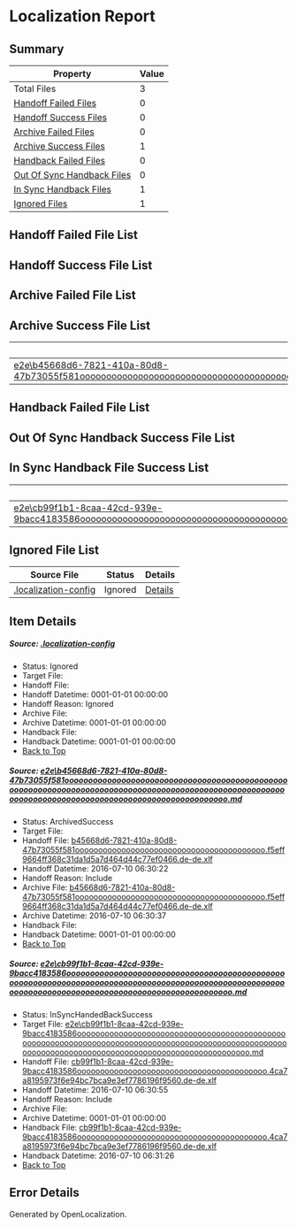 # <a name='report-top'></a> Localization Report

## Summary
 Property | Value 
 -------- | ----- 
 Total Files | 3
[ Handoff Failed Files ](#handoff-failed-list)| 0
[ Handoff Success Files ](#handoff-success-list)| 0
[ Archive Failed Files ](#archive-failed-list)| 0
[ Archive Success Files ](#archive-success-list)| 1
[ Handback Failed Files ](#handback-failed-list)| 0
[ Out Of Sync Handback Files ](#outofsync-handback-success-list)| 0
[ In Sync Handback Files ](#insync-handback-success-list)| 1
[ Ignored Files ](#ignored-list)| 1

## <a name='handoff-failed-list'></a> Handoff Failed File List

## <a name='handoff-success-list'></a> Handoff Success File List

## <a name='archive-failed-list'></a> Archive Failed File List

## <a name='archive-success-list'></a> Archive Success File List
 Source File | Status | Details 
 ----------- | ------ | ------- 
 [e2e\b45668d6-7821-410a-80d8-47b73055f581ooooooooooooooooooooooooooooooooooooooooooooooooooooooooooooooooooooooooooooooooooooooooooooooooooooooooooooooooooooooooooooooooooooooooooooooooooooooo.md](https://github.com/OpenLocalizationTestOrg/oltest/blob/e685c33198d070039b327b4f567898b44a914006/e2e/b45668d6-7821-410a-80d8-47b73055f581ooooooooooooooooooooooooooooooooooooooooooooooooooooooooooooooooooooooooooooooooooooooooooooooooooooooooooooooooooooooooooooooooooooooooooooooooooooooo.md) | ArchivedSuccess | [Details](#36f57d14ddc086f82b57657bece2fedd9a809a981)

## <a name='handback-failed-list'></a> Handback Failed File List

## <a name='outofsync-handback-success-list'></a> Out Of Sync Handback Success File List

## <a name='insync-handback-success-list'></a> In Sync Handback File Success List
 Source File | Status | Details 
 ----------- | ------ | ------- 
 [e2e\cb99f1b1-8caa-42cd-939e-9bacc4183586ooooooooooooooooooooooooooooooooooooooooooooooooooooooooooooooooooooooooooooooooooooooooooooooooooooooooooooooooooooooooooooooooooooooooooooooooooooooo.md](https://github.com/OpenLocalizationTestOrg/oltest/blob/2577b51b529f835125c6b3d186b07dd5a845f937/e2e/cb99f1b1-8caa-42cd-939e-9bacc4183586ooooooooooooooooooooooooooooooooooooooooooooooooooooooooooooooooooooooooooooooooooooooooooooooooooooooooooooooooooooooooooooooooooooooooooooooooooooooo.md) | InSyncHandedBackSuccess | [Details](#497df1d9e65279b425e22ae14876b225eb8321cb2)

## <a name='ignored-list'></a> Ignored File List
 Source File | Status | Details 
 ----------- | ------ | ------- 
 [.localization-config](https://github.com/OpenLocalizationTestOrg/oltest/blob/2577b51b529f835125c6b3d186b07dd5a845f937/.localization-config) | Ignored | [Details](#3d4f252ac210baf56311d7e97dcc2db10974dbd20)

## Item Details
##### <a name='3d4f252ac210baf56311d7e97dcc2db10974dbd20'></a> Source: [.localization-config](https://github.com/OpenLocalizationTestOrg/oltest/blob/2577b51b529f835125c6b3d186b07dd5a845f937/.localization-config)
* Status: Ignored
* Target File: 
* Handoff File: 
* Handoff Datetime: 0001-01-01 00:00:00
* Handoff Reason: Ignored
* Archive File: 
* Archive Datetime: 0001-01-01 00:00:00
* Handback File: 
* Handback Datetime: 0001-01-01 00:00:00
* [Back to Top](#report-top)

##### <a name='36f57d14ddc086f82b57657bece2fedd9a809a981'></a> Source: [e2e\b45668d6-7821-410a-80d8-47b73055f581ooooooooooooooooooooooooooooooooooooooooooooooooooooooooooooooooooooooooooooooooooooooooooooooooooooooooooooooooooooooooooooooooooooooooooooooooooooooo.md](https://github.com/OpenLocalizationTestOrg/oltest/blob/e685c33198d070039b327b4f567898b44a914006/e2e/b45668d6-7821-410a-80d8-47b73055f581ooooooooooooooooooooooooooooooooooooooooooooooooooooooooooooooooooooooooooooooooooooooooooooooooooooooooooooooooooooooooooooooooooooooooooooooooooooooo.md)
* Status: ArchivedSuccess
* Target File: 
* Handoff File: [b45668d6-7821-410a-80d8-47b73055f581ooooooooooooooooooooooooooooooooooooooooo.f5eff9664ff368c31da1d5a7d464d44c77ef0466.de-de.xlf](https://github.com/OpenLocalizationTestOrg/olhandoff-e2e/blob/c32358b0708e86766f96af71e4e5bfda51df948d/ol-handoff/OpenLocalizationTestOrg/oltest-dede-fly/ci/ht/b45668d6-7821-410a-80d8-47b73055f581ooooooooooooooooooooooooooooooooooooooooo.f5eff9664ff368c31da1d5a7d464d44c77ef0466.de-de.xlf)
* Handoff Datetime: 2016-07-10 06:30:22
* Handoff Reason: Include
* Archive File: [b45668d6-7821-410a-80d8-47b73055f581ooooooooooooooooooooooooooooooooooooooooo.f5eff9664ff368c31da1d5a7d464d44c77ef0466.de-de.xlf](https://github.com/OpenLocalizationTestOrg/olhandoff-e2e/blob/8f9d253dc74e84eeab5a13f80b7c452295d9f2d6/ol-archive/OpenLocalizationTestOrg/oltest-dede-fly/ci/ht/b45668d6-7821-410a-80d8-47b73055f581ooooooooooooooooooooooooooooooooooooooooo.f5eff9664ff368c31da1d5a7d464d44c77ef0466.de-de.xlf)
* Archive Datetime: 2016-07-10 06:30:37
* Handback File: 
* Handback Datetime: 0001-01-01 00:00:00
* [Back to Top](#report-top)

##### <a name='497df1d9e65279b425e22ae14876b225eb8321cb2'></a> Source: [e2e\cb99f1b1-8caa-42cd-939e-9bacc4183586ooooooooooooooooooooooooooooooooooooooooooooooooooooooooooooooooooooooooooooooooooooooooooooooooooooooooooooooooooooooooooooooooooooooooooooooooooooooo.md](https://github.com/OpenLocalizationTestOrg/oltest/blob/2577b51b529f835125c6b3d186b07dd5a845f937/e2e/cb99f1b1-8caa-42cd-939e-9bacc4183586ooooooooooooooooooooooooooooooooooooooooooooooooooooooooooooooooooooooooooooooooooooooooooooooooooooooooooooooooooooooooooooooooooooooooooooooooooooooo.md)
* Status: InSyncHandedBackSuccess
* Target File: [e2e\cb99f1b1-8caa-42cd-939e-9bacc4183586ooooooooooooooooooooooooooooooooooooooooooooooooooooooooooooooooooooooooooooooooooooooooooooooooooooooooooooooooooooooooooooooooooooooooooooooooooooooo.md](https://github.com/OpenLocalizationTestOrg/oltest-dede-fly/blob/d1198c3d085c491f2d427bf53dee8ba8a4d0170c/e2e/cb99f1b1-8caa-42cd-939e-9bacc4183586ooooooooooooooooooooooooooooooooooooooooooooooooooooooooooooooooooooooooooooooooooooooooooooooooooooooooooooooooooooooooooooooooooooooooooooooooooooooo.md)
* Handoff File: [cb99f1b1-8caa-42cd-939e-9bacc4183586ooooooooooooooooooooooooooooooooooooooooo.4ca7a8195973f6e94bc7bca9e3ef7786196f9560.de-de.xlf](https://github.com/OpenLocalizationTestOrg/olhandoff-e2e/blob/fab9c4605c2f4cc9946873488e676512fa873cae/ol-handoff/OpenLocalizationTestOrg/oltest-dede-fly/ci/ht/cb99f1b1-8caa-42cd-939e-9bacc4183586ooooooooooooooooooooooooooooooooooooooooo.4ca7a8195973f6e94bc7bca9e3ef7786196f9560.de-de.xlf)
* Handoff Datetime: 2016-07-10 06:30:55
* Handoff Reason: Include
* Archive File: 
* Archive Datetime: 0001-01-01 00:00:00
* Handback File: [cb99f1b1-8caa-42cd-939e-9bacc4183586ooooooooooooooooooooooooooooooooooooooooo.4ca7a8195973f6e94bc7bca9e3ef7786196f9560.de-de.xlf](https://github.com/OpenLocalizationTestOrg/olhandback-e2e/blob/88d28756592826cb8d1159555fafb99c8f23a7ad/ol-handback/OpenLocalizationTestOrg/oltest-dede-fly/ci/ht/cb99f1b1-8caa-42cd-939e-9bacc4183586ooooooooooooooooooooooooooooooooooooooooo.4ca7a8195973f6e94bc7bca9e3ef7786196f9560.de-de.xlf)
* Handback Datetime: 2016-07-10 06:31:26
* [Back to Top](#report-top)


## Error Details

Generated by OpenLocalization.
